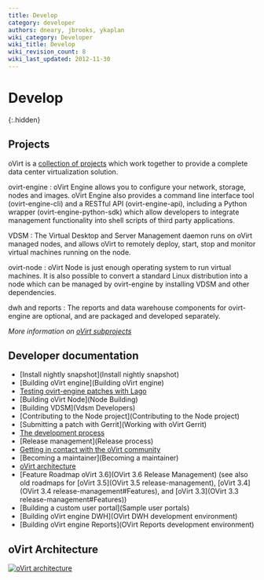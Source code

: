 ```yaml
---
title: Develop
category: developer
authors: dneary, jbrooks, ykaplan
wiki_category: Developer
wiki_title: Develop
wiki_revision_count: 8
wiki_last_updated: 2012-11-30
---
```



<!-- TODO: [Mikey] Fix this page after content structure is final -->

# Develop
{:.hidden}

<section class="row">

<section class="col-md-4">

## Projects

oVirt is a [collection of projects](Architecture) which work together to provide a complete data center virtualization solution.

ovirt-engine
: oVirt Engine allows you to configure your network, storage, nodes and images. oVirt Engine also provides a command line interface tool (ovirt-engine-cli) and a RESTful API (ovirt-engine-api), including a Python wrapper (ovirt-engine-python-sdk) which allow developers to integrate management functionality into shell scripts of third party applications.

VDSM
: The Virtual Desktop and Server Management daemon runs on oVirt managed nodes, and allows oVirt to remotely deploy, start, stop and monitor virtual machines running on the node.

ovirt-node
: oVirt Node is just enough operating system to run virtual machines. It is also possible to convert a standard Linux distribution into a node which can be managed by ovirt-engine by installing VDSM and other dependencies.

dwh and reports
: The reports and data warehouse components for ovirt-engine are optional, and are packaged and developed separately.

_More information on [oVirt subprojects](Subprojects)_

</section>


<section class="col-md-4">

## Developer documentation

- [Install nightly snapshot](Install nightly snapshot)
- [Building oVirt engine](Building oVirt engine)
- [Testing ovirt-engine patches with Lago](http://www.ovirt.org/develop/infra/testing/lago/testing-engine-patches-with-lago/)
- [Building oVirt Node](Node Building)
- [Building VDSM](Vdsm Developers)
- [Contributing to the Node project](Contributing to the Node project)
- [Submitting a patch with Gerrit](Working with oVirt Gerrit)
- [The development process](DevProcess)
- [Release management](Release process)
- [Getting in contact with the oVirt community](Communication)
- [Becoming a maintainer](Becoming a maintainer)
- [oVirt architecture](Architecture)
- [Feature Roadmap oVirt 3.6](OVirt 3.6 Release Management)
  (see also old roadmaps for
  [oVirt 3.5](OVirt 3.5 release-management),
  [oVirt 3.4](OVirt 3.4 release-management#Features), and
  [oVirt 3.3](OVirt 3.3 release-management#Features))
- [Building a custom user portal](Sample user portals)
- [Building oVirt engine DWH](OVirt DWH development environment)
- [Building oVirt engine Reports](OVirt Reports development environment)

</section>


<section class="col-md-4">

## oVirt Architecture

[![oVirt architecture](Overall-arch.png)](images/wiki/Overall-arch.png)

</section>
</section>
